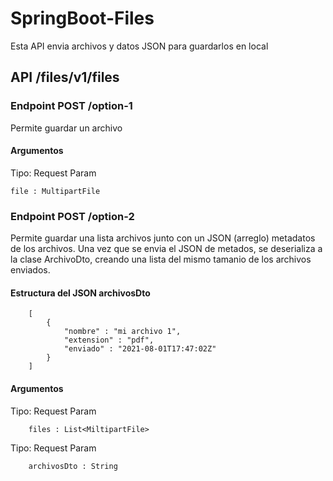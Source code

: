 # SpringBoot-Files
Esta API envia archivos y datos JSON para guardarlos en local

## API /files/v1/files

### Endpoint POST /option-1 
Permite guardar un archivo 
#### Argumentos 
Tipo: Request Param

    file : MultipartFile

### Endpoint POST /option-2 
Permite guardar una lista archivos junto con un JSON (arreglo) metadatos de los archivos. Una vez que se envia el JSON de metados, se deserializa a la clase ArchivoDto, creando una lista del mismo tamanio de los archivos enviados. 
#### Estructura del JSON archivosDto
```
    [ 
        { 
            "nombre" : "mi archivo 1", 
            "extension" : "pdf", 
            "enviado" : "2021-08-01T17:47:02Z" 
        } 
    ] 
```
#### Argumentos 
Tipo: Request Param
```
    files : List<MiltipartFile>
```
Tipo: Request Param
```
    archivosDto : String
```